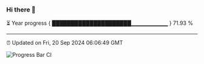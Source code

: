 ### Hi there 👋

⏳ Year progress { █████████████████████▁▁▁▁▁▁▁▁▁ } 71.93 %

---

⏰ Updated on Fri, 20 Sep 2024 06:06:49 GMT

![Progress Bar CI](https://github.com/liununu/liununu/workflows/Progress%20Bar%20CI/badge.svg)
